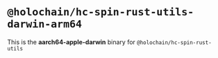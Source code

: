 # `@holochain/hc-spin-rust-utils-darwin-arm64`

This is the **aarch64-apple-darwin** binary for `@holochain/hc-spin-rust-utils`
